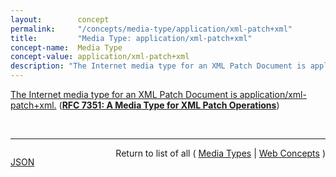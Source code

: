 ```yaml
---
layout:        concept
permalink:     "/concepts/media-type/application/xml-patch+xml"
title:         "Media Type: application/xml-patch+xml"
concept-name:  Media Type
concept-value: application/xml-patch+xml
description: "The Internet media type for an XML Patch Document is application/xml-patch+xml."
---
```


[The Internet media type for an XML Patch Document is application/xml-patch+xml.](https://datatracker.ietf.org/doc/html/rfc7351#section-3 "Read documentation for Media Type &#34;application/xml-patch+xml&#34;") (**[RFC 7351: A Media Type for XML Patch Operations](/specs/IETF/RFC/7351 "The XML Patch media type &#34;application/xml-patch+xml&#34; defines an XML document structure for expressing a sequence of patch operations that are applied to an XML document. The XML Patch document format's foundations are defined in RFC 5261, this specification defines a document format and a media type registration, so that XML Patch documents can be labeled with a media type, for example in HTTP conversations. In addition to the media type registration, this specification also updates RFC 5261 in some aspects, limiting these updates to cases where RFC 5261 needed to be fixed, or was hard to understand.")**)

<br/>
<hr/>

<p style="float : left"><a href="./application/xml-patch+xml.json" title="JSON representing this particular Web Concept value">JSON</a></p>
<p style="text-align: right">Return to list of all ( <a href="../media-type/">Media Types</a> | <a href="../">Web Concepts</a> )</p>
